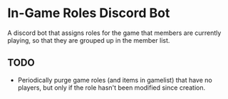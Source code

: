 In-Game Roles Discord Bot
=========================

A discord bot that assigns roles for the game that members are currently playing, so that they are grouped up in the member list.


TODO
----

- Periodically purge game roles (and items in gamelist) that have no players, but only if the role hasn't been modified since creation.
